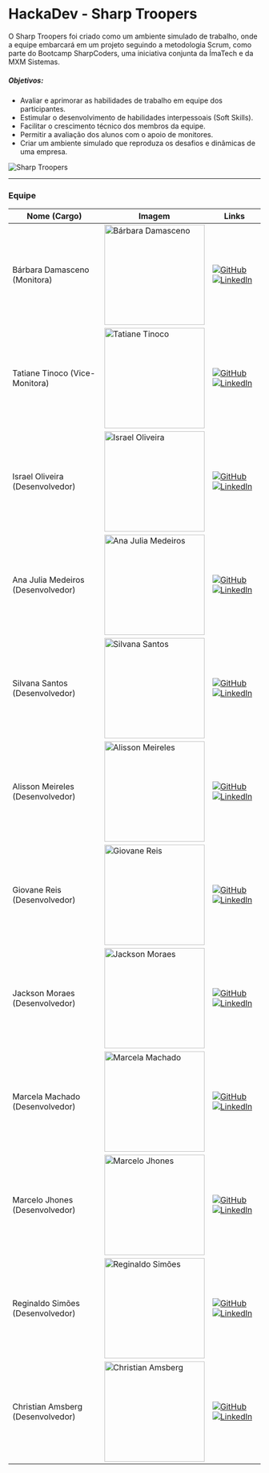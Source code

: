 # HackaDev - Sharp Troopers

O Sharp Troopers foi criado como um ambiente simulado de trabalho, onde a equipe embarcará em um projeto seguindo a metodologia Scrum, como parte do Bootcamp SharpCoders, uma iniciativa conjunta da ÍmaTech e da MXM Sistemas.

##### Objetivos:
- Avaliar e aprimorar as habilidades de trabalho em equipe dos participantes.
- Estimular o desenvolvimento de habilidades interpessoais (Soft Skills).
- Facilitar o crescimento técnico dos membros da equipe.
- Permitir a avaliação dos alunos com o apoio de monitores.
- Criar um ambiente simulado que reproduza os desafios e dinâmicas de uma empresa.

![Sharp Troopers](https://github.com/barbaradamasdev/capibank-hackadev/blob/main/Documenta%C3%A7%C3%A3o/imagens/Sharp%20Troopers%20img.jpg?raw=true)

---
### **Equipe**

| Nome (Cargo)                       | Imagem                                                    | Links                                                                                                                             |
| ---------------------------------- | --------------------------------------------------------- | ---------------------------------------------------------------------------------------------------------------------------------- |
| Bárbara Damasceno (Monitora)       | <img src="https://avatars.githubusercontent.com/u/115722516?v=4" alt="Bárbara Damasceno" width="200"/> | [![GitHub](https://img.shields.io/badge/-Github-grey?style=flat-square&logo=github&logoColor=white)](https://github.com/barbaradamasdev) [![LinkedIn](https://img.shields.io/badge/-Linkedin-blue?style=flat-square&logo=Linkedin&logoColor=white)](https://www.linkedin.com/in/barbaradamas/) |
| Tatiane Tinoco (Vice-Monitora)    | <img src="https://avatars.githubusercontent.com/u/120054718?v=4" alt="Tatiane Tinoco" width="200"/> | [![GitHub](https://img.shields.io/badge/-Github-grey?style=flat-square&logo=github&logoColor=white)](https://github.com/tatianetinoco) [![LinkedIn](https://img.shields.io/badge/-Linkedin-blue?style=flat-square&logo=Linkedin&logoColor=white)](https://www.linkedin.com/in/tatianetinoco/) |
| Israel Oliveira (Desenvolvedor)   | <img src="https://avatars.githubusercontent.com/u/112810931?v=4" alt="Israel Oliveira" width="200"/> | [![GitHub](https://img.shields.io/badge/-Github-grey?style=flat-square&logo=github&logoColor=white)](https://github.com/IsraelOliveir4) [![LinkedIn](https://img.shields.io/badge/-Linkedin-blue?style=flat-square&logo=Linkedin&logoColor=white)](https://www.linkedin.com/in/israel-oliveira-1819a9247/) |
| Ana Julia Medeiros (Desenvolvedor) | <img src="Link_da_Imagem_De_Ana_Julia_Medeiros" alt="Ana Julia Medeiros" width="200"/> | [![GitHub](https://img.shields.io/badge/-Github-grey?style=flat-square&logo=github&logoColor=white)](Link_do_GitHub_De_Ana_Julia_Medeiros) [![LinkedIn](https://img.shields.io/badge/-Linkedin-blue?style=flat-square&logo=Linkedin&logoColor=white)](https://www.linkedin.com/in/ana-j%C3%BAlia-medeiros-faustino-50389b226/) |
| Silvana Santos (Desenvolvedor)    | <img src="[https://github.com/barbaradamasdev/sharptroopers-hackadev/blob/main/imagens/equipe/equipe-silvana.jpg?raw=true](https://github.com/barbaradamasdev/capibank-hackadev/blob/main/Documenta%C3%A7%C3%A3o/imagens/equipe/equipe-silvana.jpg?raw=true)" alt="Silvana Santos" width="200"/> | [![GitHub](https://img.shields.io/badge/-Github-grey?style=flat-square&logo=github&logoColor=white)](https://github.com/Silvana23) [![LinkedIn](https://img.shields.io/badge/-Linkedin-blue?style=flat-square&logo=Linkedin&logoColor=white)](https://www.linkedin.com/in/sisisantosdev/) |
| Alisson Meireles (Desenvolvedor)  | <img src="https://media.licdn.com/dms/image/C4E03AQHNja9VTWKrGw/profile-displayphoto-shrink_800_800/0/1516991103066?e=1712188800&v=beta&t=vU07l5bhz2amSYxCo4jX67pvtD39gSw5bcXHZ25a9bU" alt="Alisson Meireles" width="200"/> | [![GitHub](https://img.shields.io/badge/-Github-grey?style=flat-square&logo=github&logoColor=white)](https://github.com/p0llus) [![LinkedIn](https://img.shields.io/badge/-Linkedin-blue?style=flat-square&logo=Linkedin&logoColor=white)](https://www.linkedin.com/in/Pollus) |
| Giovane Reis (Desenvolvedor)      | <img src="Link_da_Imagem_De_Giovane_Reis" alt="Giovane Reis" width="200"/> | [![GitHub](https://img.shields.io/badge/-Github-grey?style=flat-square&logo=github&logoColor=white)](Link_do_GitHub_De_Giovane_Reis) [![LinkedIn](https://img.shields.io/badge/-Linkedin-blue?style=flat-square&logo=Linkedin&logoColor=white)](Link_do_LinkedIn_De_Giovane_Reis) |
| Jackson Moraes (Desenvolvedor)    | <img src="https://avatars.githubusercontent.com/u/112899379?v=4" alt="Jackson Moraes" width="200"/> | [![GitHub](https://img.shields.io/badge/-Github-grey?style=flat-square&logo=github&logoColor=white)](https://github.com/jacksontadeu) [![LinkedIn](https://img.shields.io/badge/-Linkedin-blue?style=flat-square&logo=Linkedin&logoColor=white)](https://www.linkedin.com/in/jacksonmoraes/) |
| Marcela Machado (Desenvolvedor)   | <img src="https://avatars.githubusercontent.com/u/107064504?v=4" alt="Marcela Machado" width="200"/> | [![GitHub](https://img.shields.io/badge/-Github-grey?style=flat-square&logo=github&logoColor=white)](https://github.com/MarcelaAx) [![LinkedIn](https://img.shields.io/badge/-Linkedin-blue?style=flat-square&logo=Linkedin&logoColor=white)](https://www.linkedin.com/in/marcela-machado1/) |
| Marcelo Jhones (Desenvolvedor)   | <img src="https://avatars.githubusercontent.com/u/120574951?v=4" alt="Marcelo Jhones" width="200"/> | [![GitHub](https://img.shields.io/badge/-Github-grey?style=flat-square&logo=github&logoColor=white)](https://github.com/MarceloJFF) [![LinkedIn](https://img.shields.io/badge/-Linkedin-blue?style=flat-square&logo=Linkedin&logoColor=white)](Link_do_LinkedIn_De_Marcelo_Jhones) |
| Reginaldo Simões (Desenvolvedor) | <img src="https://avatars.githubusercontent.com/u/147585926?v=4" alt="Reginaldo Simões" width="200"/> | [![GitHub](https://img.shields.io/badge/-Github-grey?style=flat-square&logo=github&logoColor=white)](https://github.com/regis-jr) [![LinkedIn](https://img.shields.io/badge/-Linkedin-blue?style=flat-square&logo=Linkedin&logoColor=white)]() |
| Christian Amsberg (Desenvolvedor) | <img src="https://avatars.githubusercontent.com/u/147413384?v=4" alt="Christian Amsberg" width="200"/> | [![GitHub](https://img.shields.io/badge/-Github-grey?style=flat-square&logo=github&logoColor=white)](https://github.com/calemao) [![LinkedIn](https://img.shields.io/badge/-Linkedin-blue?style=flat-square&logo=Linkedin&logoColor=white)](https://www.linkedin.com/in/christian-amsberg-janner-b804b72a4/) |

